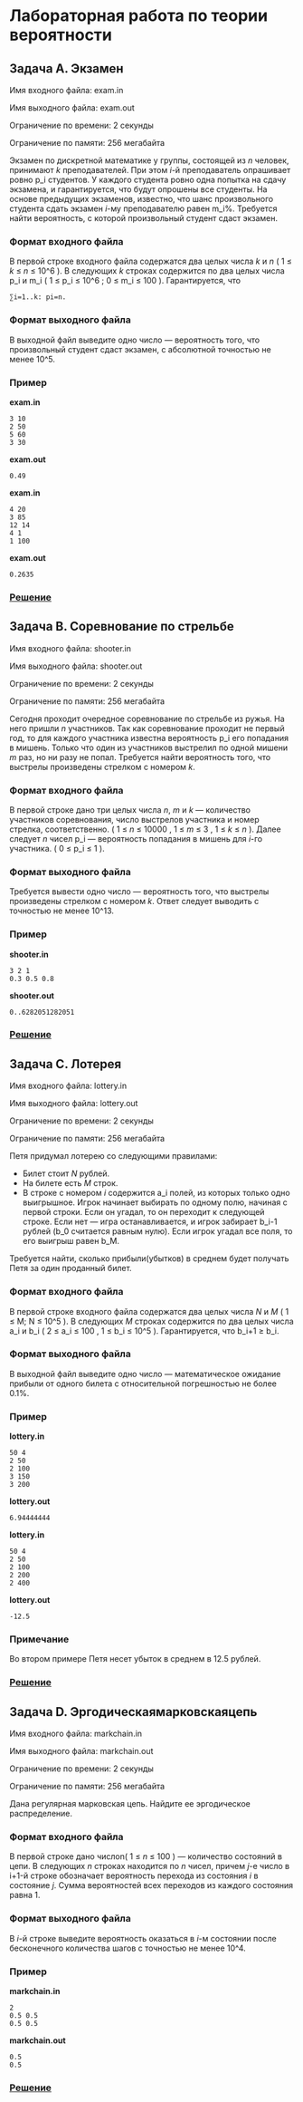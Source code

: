 # Лабораторная работа по теории вероятности

## Задача A. Экзамен

Имя входного файла: exam.in

Имя выходного файла: exam.out

Ограничение по времени: 2 секунды

Ограничение по памяти: 256 мегабайта

Экзамен по дискретной математике у группы, состоящей из _n_ человек, принимают _k_ преподавателей. При этом _i_-й преподаватель опрашивает ровно p_i студентов. У каждого студента ровно одна
попытка на сдачу экзамена, и гарантируется, что будут опрошены все студенты. На основе предыдущих экзаменов, известно, что шанс произвольного студента сдать экзамен _i_-му преподавателю
равен m_i%. Требуется найти вероятность, с которой произвольный студент сдаст экзамен.

### Формат входного файла

В первой строке входного файла содержатся два целых числа _k_ и _n_ ( 1 ≤ _k_ ≤ _n_ ≤ 10^6 ). В следующих _k_ строках содержится по два целых числа p_i и m_i ( 1 ≤ p_i ≤ 10^6 ; 0 ≤ m_i ≤ 100 ). Гарантируется,
что
```
∑i=1..k: pi=n.
```
### Формат выходного файла

В выходной файл выведите одно число — вероятность того, что произвольный студент сдаст
экзамен, с абсолютной точностью не менее 10^5.

### Пример

**exam.in**
```
3 10
2 50
5 60
3 30
```

**exam.out**
```
0.49
```

**exam.in**
```
4 20
3 85
12 14
4 1
1 100
```

**exam.out**
```
0.2635
```

### [Решение](A.cpp)

## Задача B. Соревнование по стрельбе

Имя входного файла: shooter.in

Имя выходного файла: shooter.out

Ограничение по времени: 2 секунды

Ограничение по памяти: 256 мегабайта

Сегодня проходит очередное соревнование по стрельбе из ружья. На него пришли _n_ участников.
Так как соревнование проходит не первый год, то для каждого участника известна вероятность p_i
его попадания в мишень. Только что один из участников выстрелил по одной мишени _m_ раз, но ни
разу не попал. Требуется найти вероятность того, что выстрелы произведены стрелком с номером
_k_.

### Формат входного файла

В первой строке дано три целых числа _n_, _m_ и _k_ — количество участников соревнования, число
выстрелов участника и номер стрелка, соответственно. ( 1 ≤ _n_ ≤ 10000 , 1 ≤ _m_ ≤ 3 , 1 ≤ _k_ ≤ _n_ ). Далее
следует _n_ чисел p_i — вероятность попадания в мишень для _i_-го участника. ( 0 ≤ p_i ≤ 1 ).

### Формат выходного файла

Требуется вывести одно число — вероятность того, что выстрелы произведены стрелком с номером _k_. Ответ следует выводить с точностью не менее 10^13.

### Пример

**shooter.in**
```
3 2 1
0.3 0.5 0.8
```

**shooter.out**
```
0..6282051282051
```

### [Решение](B.cpp)

## Задача C. Лотерея

Имя входного файла: lottery.in

Имя выходного файла: lottery.out

Ограничение по времени: 2 секунды

Ограничение по памяти: 256 мегабайта

Петя придумал лотерею со следующими правилами:
* Билет стоит _N_ рублей.
* На билете есть _M_ строк.
* В строке с номером _i_ содержится a_i полей, из которых только одно выигрышное. Игрок начинает выбирать по одному полю, начиная с первой строки. Если он угадал, то он переходит к
    следующей строке. Если нет — игра останавливается, и игрок забирает b_i-1 рублей (b_0 считается
    равным нулю). Если игрок угадал все поля, то его выигрыш равен b_M.

Требуется найти, сколько прибыли(убытков) в среднем будет получать Петя за один проданный
билет.

### Формат входного файла

В первой строке входного файла содержатся два целых числа _N_ и _M_ ( 1 ≤ M; N ≤ 10^5 ). В следующих _M_ строках содержится по два целых числа a_i и b_i ( 2 ≤ a_i ≤ 100 , 1 ≤ b_i ≤ 10^5 ). Гарантируется,
что b_i+1 ≥ b_i.

### Формат выходного файла

В выходной файл выведите одно число — математическое ожидание прибыли от одного билета
с относительной погрешностью не более 0.1%.

### Пример

**lottery.in**
```
50 4
2 50
2 100
3 150
3 200
```

**lottery.out**
```
6.94444444
```

**lottery.in**
```
50 4
2 50
2 100
2 200
2 400
```

**lottery.out**
```
-12.5
```

### Примечание
Во втором примере Петя несет убыток в среднем в 12.5 рублей.

### [Решение](C.cpp)

## Задача D. Эргодическаямарковскаяцепь

Имя входного файла: markchain.in

Имя выходного файла: markchain.out

Ограничение по времени: 2 секунды

Ограничение по памяти: 256 мегабайта

Дана регулярная марковская цепь. Найдите ее эргодическое распределение.

### Формат входного файла

В первой строке дано числоn( 1 ≤ _n_ ≤ 100 ) — количество состояний в цепи. В следующих _n_
строках находится по _n_ чисел, причем _j_-е число в i+1-й строке обозначает вероятность перехода
из состояния _i_ в состояние _j_. Сумма вероятностей всех переходов из каждого состояния равна 1.

### Формат выходного файла

В _i_-й строке выведите вероятность оказаться в _i_-м состоянии после бесконечного количества
шагов с точностью не менее 10^4.

### Пример

**markchain.in**
```
2
0.5 0.5
0.5 0.5
```

**markchain.out**
```
0.5
0.5
```

### [Решение](D.cpp)
